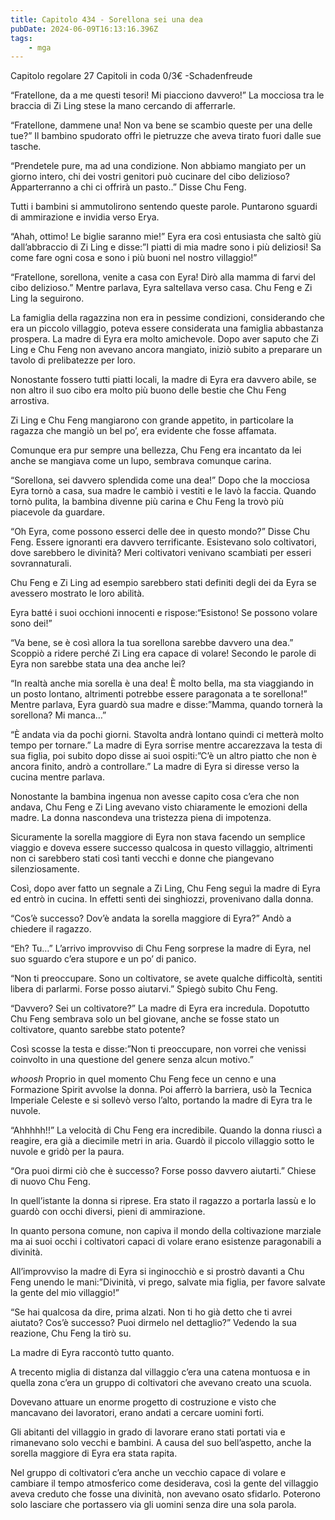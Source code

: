 ```yaml
---
title: Capitolo 434 - Sorellona sei una dea
pubDate: 2024-06-09T16:13:16.396Z
tags:
    - mga
---
```

                
Capitolo regolare
27 Capitoli in coda 0/3€
-Schadenfreude


“Fratellone, da a me questi tesori! Mi piacciono davvero!” La mocciosa tra le braccia di Zi Ling stese la mano cercando di afferrarle.


“Fratellone, dammene una! Non va bene se scambio queste per una delle tue?” Il bambino spudorato offrì le pietruzze che aveva tirato fuori dalle sue tasche.


“Prendetele pure, ma ad una condizione. Non abbiamo mangiato per un giorno intero, chi dei vostri genitori può cucinare del cibo delizioso? Apparterranno a chi ci offrirà un pasto..” Disse Chu Feng.


Tutti i bambini si ammutolirono sentendo queste parole. Puntarono sguardi di ammirazione e invidia verso Erya.


“Ahah, ottimo! Le biglie saranno mie!” Eyra era così entusiasta che saltò giù dall’abbraccio di Zi Ling e disse:”I piatti di mia madre sono i più deliziosi! Sa come fare ogni cosa e sono i più buoni nel nostro villaggio!”


“Fratellone, sorellona, venite a casa con Eyra! Dirò alla mamma di farvi del cibo delizioso.” Mentre parlava, Eyra saltellava verso casa. Chu Feng e Zi Ling la seguirono.


La famiglia della ragazzina non era in pessime condizioni, considerando che era un piccolo villaggio, poteva essere considerata una famiglia abbastanza prospera. La madre di Eyra era molto amichevole. Dopo aver saputo che Zi Ling e Chu Feng non avevano ancora mangiato, iniziò subito a preparare un tavolo di prelibatezze per loro.


Nonostante fossero tutti piatti locali, la madre di Eyra era davvero abile, se non altro il suo cibo era molto più buono delle bestie che Chu Feng arrostiva.


Zi Ling e Chu Feng mangiarono con grande appetito, in particolare la ragazza che mangiò un bel po’, era evidente che fosse affamata.


Comunque era pur sempre una bellezza, Chu Feng era incantato da lei anche se mangiava come un lupo, sembrava comunque carina.


“Sorellona, sei davvero splendida come una dea!” Dopo che la mocciosa Eyra tornò a casa, sua madre le cambiò i vestiti e le lavò la faccia. Quando tornò pulita, la bambina divenne più carina e Chu Feng la trovò più piacevole da guardare.


“Oh Eyra, come possono esserci delle dee in questo mondo?” Disse Chu Feng. Essere ignoranti era davvero terrificante. Esistevano solo coltivatori, dove sarebbero le divinità? Meri coltivatori venivano scambiati per esseri sovrannaturali.


Chu Feng e Zi Ling ad esempio sarebbero stati definiti degli dei da Eyra se avessero mostrato le loro abilità.


Eyra batté i suoi occhioni innocenti e rispose:“Esistono! Se possono volare sono dei!”


“Va bene, se è così allora la tua sorellona sarebbe davvero una dea.” Scoppiò a ridere perché Zi Ling era capace di volare! Secondo le parole di Eyra non sarebbe stata una dea anche lei?


“In realtà anche mia sorella è una dea! È molto bella, ma sta viaggiando in un posto lontano, altrimenti potrebbe essere paragonata a te sorellona!” Mentre parlava, Eyra guardò sua madre e disse:”Mamma, quando tornerà la sorellona? Mi manca…”


“È andata via da pochi giorni. Stavolta andrà lontano quindi ci metterà molto tempo per tornare.” La madre di Eyra sorrise mentre accarezzava la testa di sua figlia, poi subito dopo disse ai suoi ospiti:”C’è un altro piatto che non è ancora finito, andrò a controllare.” La madre di Eyra si diresse verso la cucina mentre parlava.


Nonostante la bambina ingenua non avesse capito cosa c’era che non andava, Chu Feng e Zi Ling avevano visto chiaramente le emozioni della madre. La donna nascondeva una tristezza piena di impotenza.


Sicuramente la sorella maggiore di Eyra non stava facendo un semplice viaggio e doveva essere successo qualcosa in questo villaggio, altrimenti non ci sarebbero stati così tanti vecchi e donne che piangevano silenziosamente.


Così, dopo aver fatto un segnale a Zi Ling, Chu Feng seguì la madre di Eyra ed entrò in cucina. In effetti sentì dei singhiozzi, provenivano dalla donna.


“Cos’è successo? Dov’è andata la sorella maggiore di Eyra?” Andò a chiedere il ragazzo.


“Eh? Tu…” L’arrivo improvviso di Chu Feng sorprese la madre di Eyra, nel suo sguardo c’era stupore e un po’ di panico.


“Non ti preoccupare. Sono un coltivatore, se avete qualche difficoltà, sentiti libera di parlarmi. Forse posso aiutarvi.” Spiegò subito Chu Feng.


“Davvero? Sei un coltivatore?” La madre di Eyra era incredula. Dopotutto Chu Feng sembrava solo un bel giovane, anche se fosse stato un coltivatore, quanto sarebbe stato potente?


Così scosse la testa e disse:”Non ti preoccupare, non vorrei che venissi coinvolto in una questione del genere senza alcun motivo.”


*whoosh* Proprio in quel momento Chu Feng fece un cenno e una Formazione Spirit avvolse la donna. Poi afferrò la barriera, usò la Tecnica Imperiale Celeste e si sollevò verso l’alto, portando la madre di Eyra tra le nuvole.


“Ahhhhh!!” La velocità di Chu Feng era incredibile. Quando la donna riuscì a reagire, era già a diecimile metri in aria. Guardò il piccolo villaggio sotto le nuvole e gridò per la paura.


“Ora puoi dirmi ciò che è successo? Forse posso davvero aiutarti.” Chiese di nuovo Chu Feng.


In quell’istante la donna si riprese. Era stato il ragazzo a portarla lassù e lo guardò con occhi diversi, pieni di ammirazione.


In quanto persona comune, non capiva il mondo della coltivazione marziale ma ai suoi occhi i coltivatori capaci di volare erano esistenze paragonabili a divinità.


All’improvviso la madre di Eyra si inginocchiò e si prostrò davanti a Chu Feng unendo le mani:”Divinità, vi prego, salvate mia figlia, per favore salvate la gente del mio villaggio!”


“Se hai qualcosa da dire, prima alzati. Non ti ho già detto che ti avrei aiutato? Cos’è successo? Puoi dirmelo nel dettaglio?” Vedendo la sua reazione, Chu Feng la tirò su.


La madre di Eyra raccontò tutto quanto.


A trecento miglia di distanza dal villaggio c’era una catena montuosa e in quella zona c’era un gruppo di coltivatori che avevano creato una scuola.


Dovevano attuare un enorme progetto di costruzione e visto che mancavano dei lavoratori, erano andati a cercare uomini forti.


Gli abitanti del villaggio in grado di lavorare erano stati portati via e rimanevano solo vecchi e bambini. A causa del suo bell’aspetto, anche la sorella maggiore di Eyra era stata rapita.


Nel gruppo di coltivatori c’era anche un vecchio capace di volare e cambiare il tempo atmosferico come desiderava, così la gente del villaggio aveva creduto che fosse una divinità, non avevano osato sfidarlo. Poterono solo lasciare che portassero via gli uomini senza dire una sola parola.




